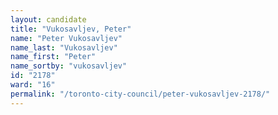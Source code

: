 ```yaml
---
layout: candidate
title: "Vukosavljev, Peter"
name: "Peter Vukosavljev"
name_last: "Vukosavljev"
name_first: "Peter"
name_sortby: "vukosavljev"
id: "2178"
ward: "16"
permalink: "/toronto-city-council/peter-vukosavljev-2178/"
---
```

